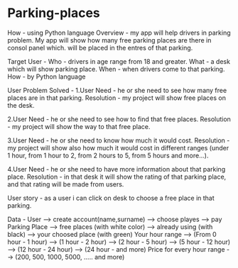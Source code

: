 # Parking-places
How - using Python language
Overview - my app will help drivers in parking problem. My app will show how many free parking places are there in consol panel which. will be placed in the entres of that parking.

Target User - 
Who - drivers in age range from 18 and greater.
What - a desk which will show parking place.
When - when drivers come to that parking.
How - by Python language 

User Problem Solved - 
1.User Need - he or she need to see how many free places are in that parking.
Resolution - my project will show free places on the desk.

2.User Need - he or she need to see how to find that free places.
Resolution - my project will show the way to that free place.

3.User Need - he or she need to know how much it would cost.
Resolution - my project will show also how much it would cost in different ranges (under 1 hour, from 1 hour to 2, from 2 hours to 5, from 5 hours and more...).

4.User Need - he or she need to have more information about that parking place.
Resolution - in that desk it will show the rating of that parking place, and that rating will be made from users.

User story - as a user i can click on desk to choose a free place in that parking.

Data - User --> create account(name,surname)
            --> choose playes
            --> pay
       Parking Place --> free places (with white color)
                     --> already using (with black)
                     --> your choosed place (with green)
       Your hour range --> (From 0 hour - 1 hour)
                       --> (1 hour - 2 hour)
                       --> (2 hour - 5 hour)
                       --> (5 hour - 12 hour)
                       --> (12 hour - 24 hour)
                       --> (24 hour - and more)
       Price for every hour range --> (200, 500, 1000, 5000, ..... and more)
